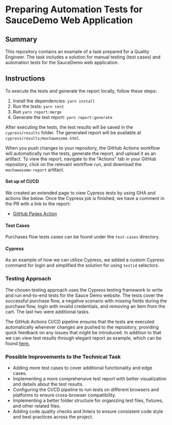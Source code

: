 # Preparing Automation Tests for SauceDemo Web Application

## Summary

This repository contains an example of a task prepared for a Quality Engineer. The task includes a solution for manual testing (test cases) and automation tests for the SauceDemo web application.

## Instructions

To execute the tests and generate the report locally, follow these steps:

1. Install the dependencies: `yarn install`
2. Run the tests: `yarn test`
3. Run `yarn report:merge`
4. Generate the test report: `yarn report:generate`

After executing the tests, the test results will be saved in the `cypress/results` folder. The generated report will be available at `cypress/results/mochawesome.html`.

When you push changes to your repository, the GitHub Actions workflow will automatically run the tests, generate the report, and upload it as an artifact. To view the report, navigate to the "Actions" tab in your GitHub repository, click on the relevant workflow run, and download the `mochawesome-report` artifact.

#### Set up of CI/CD

We created an extended page to view Cypress tests by using GHA and actions like below. Once the Cypress job is finished, we have a comment in the PR with a link to the report:

- [GitHub Pages Action](https://github.com/peaceiris/actions-gh-pages#%EF%B8%8F-deploy-to-subdirectory-destination_dir)

#### Test Cases

Purchases flow tests cases can be found under the `test-cases` directory.

#### Cypress

As an example of how we can utilize Cypress, we added a custom Cypress command for login and simplified the solution for using `testid` selectors.

### Testing Approach

The chosen testing approach uses the Cypress testing framework to write and run end-to-end tests for the Sauce Demo website. The tests cover the successful purchase flow, a negative scenario with missing fields during the purchase flow, login with invalid credentials, and removing an item from the cart. The last two were additional tasks.

The GitHub Actions CI/CD pipeline ensures that the tests are executed automatically whenever changes are pushed to the repository, providing quick feedback on any issues that might be introduced. In addition to that we can view test results through elegant report as example, which can be found [here.](https://plewkowycz.github.io/sauceLabsSwags/pl/testing-report-cypress/4803086690/report.html)

### Possible Improvements to the Technical Task

- Adding more test cases to cover additional functionality and edge cases.
- Implementing a more comprehensive test report with better visualization and details about the test results.
- Configuring the CI/CD pipeline to run tests on different browsers and platforms to ensure cross-browser compatibility.
- Implementing a better folder structure for organizing test files, fixtures, and other related files.
- Adding code quality checks and linters to ensure consistent code style and best practices across the project.
